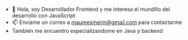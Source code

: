 - 👋 Hola, soy Desarrollador Frontend y me interesa el mundillo del desarrollo con JavaScript
- 📫 Enviame un correo a maumesmerin@gmail.com para contactarme
- También me encuentro especializandome en Java y backend
